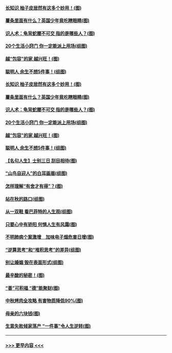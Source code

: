 #### [长知识 柚子皮居然有这多个妙用！(图)](../pages/p8/907425.md?t=09171800) 
#### [薯条里面有什么？英国少年竟吃瞎眼睛(图)](../pages/p8/907381.md?t=09171800) 
#### [识人术：龟背蛇腰不可交 指的是哪些人？(图)](../pages/p8/907503.md?t=09171800) 
#### [20个生活小窍门 你一定能派上用场(组图)](../pages/p8/907510.md?t=09171800) 
#### [越“包容”的家 越兴旺！(图)](../pages/p8/907328.md?t=09171800) 
#### [聪明人 余生不想5件事！(组图)](../pages/p8/907364.md?t=09171800) 
#### [长知识 柚子皮居然有这多个妙用！(图)](../pages/p8/907425.md?t=09171800) 
#### [薯条里面有什么？英国少年竟吃瞎眼睛(图)](../pages/p8/907381.md?t=09171800) 
#### [识人术：龟背蛇腰不可交 指的是哪些人？(图)](../pages/p8/907503.md?t=09171800) 
#### [20个生活小窍门 你一定能派上用场(组图)](../pages/p8/907510.md?t=09171800) 
#### [越“包容”的家 越兴旺！(图)](../pages/p8/907328.md?t=09171800) 
#### [聪明人 余生不想5件事！(组图)](../pages/p8/907364.md?t=09171800) 
#### [【名句人生】士别三日 刮目相待(图)](../pages/p8/906988.md?t=09171800) 
#### [“山鸟自迎人”的白耳画眉(组图)](../pages/p8/907332.md?t=09171800) 
#### [怎样理解“有舍才有得”？(图)](../pages/p8/906872.md?t=09171800) 
#### [站在秋的路口(组图)](../pages/p8/906914.md?t=09171800) 
#### [从一双鞋 看巴菲特的人生观(组图)](../pages/p8/907311.md?t=09171800) 
#### [只要心中有骄阳 何惧人生有风霜(图)](../pages/p8/907320.md?t=09171800) 
#### [不明肺病个案激增　加味电子烟危害日增(图)](../pages/p8/907307.md?t=09171800) 
#### [“逆算思考”和“堆积思考”的差异(组图)](../pages/p8/907229.md?t=09171800) 
#### [别让婚姻 毁在表面形式(组图)](../pages/p8/907118.md?t=09171800) 
#### [最辛酸的秘密！(图)](../pages/p8/906327.md?t=09171800) 
#### [“善”可积福 “德”能聚财(图)](../pages/p8/906906.md?t=09171800) 
#### [中秋烤肉全攻略 有害物质降低90%(图)](../pages/p8/907227.md?t=09171800) 
#### [母亲的六块钱(图)](../pages/p8/907107.md?t=09171800) 
#### [生意失败倾家荡产 “一件事”令人生逆转(图)](../pages/p8/907101.md?t=09171800) 

----
#### [ >>> 更早内容 <<< ](../indexes/p8-earlier.md)
